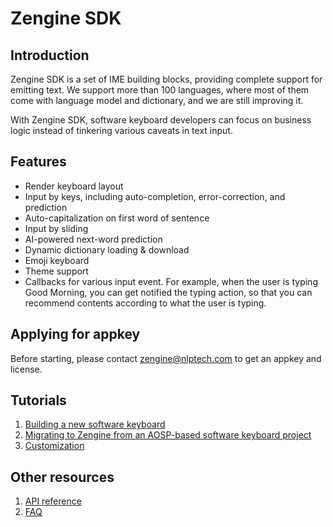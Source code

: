 # Zengine SDK

## Introduction
Zengine SDK is a set of IME building blocks, providing complete support for emitting text. We support more than 100 languages, where most of them come with language model and dictionary, and we are still improving it.

With Zengine SDK, software keyboard developers can focus on business logic instead of tinkering various caveats in text input.


## Features
* Render keyboard layout
* Input by keys, including auto-completion, error-correction, and prediction
* Auto-capitalization on first word of sentence
* Input by sliding
* AI-powered next-word prediction
* Dynamic dictionary loading & download
* Emoji keyboard
* Theme support
* Callbacks for various input event. For example, when the user is typing Good Morning, you can get notified the typing action, so that you can recommend contents according to what the user is typing. 

## Applying for appkey
Before starting, please contact zengine@nlptech.com to get an appkey and license.

## Tutorials
1. [Building a new software keyboard](https://github.com/NlptechProduct/Zengine/blob/master/README.md)
2. [Migrating to Zengine from an AOSP-based software keyboard project](https://github.com/NlptechProduct/Zengine/blob/master/README.md)
3. [Customization](https://github.com/NlptechProduct/Zengine/blob/master/README.md)

## Other resources
1. [API reference](https://github.com/NlptechProduct/Zengine/blob/master/README.md)
2. [FAQ](https://github.com/NlptechProduct/Zengine/blob/master/FAQ.md)
